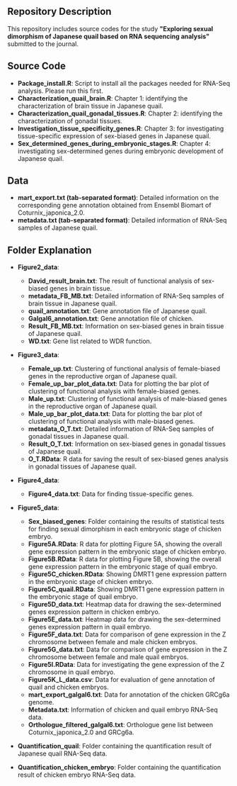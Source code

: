 ## Repository Description

This repository includes source codes for the study **"Exploring sexual dimorphism of Japanese quail based on RNA sequencing analysis"** submitted to the journal.

## Source Code

- **Package_install.R**: Script to install all the packages needed for RNA-Seq analysis. Please run this first.
- **Characterization_quail_brain.R**: Chapter 1: identifying the characterization of brain tissue in Japanese quail.
- **Characterization_quail_gonadal_tissues.R**: Chapter 2: identifying the characterization of gonadal tissues.
- **Investigation_tissue_specificity_genes.R**: Chapter 3: for investigating tissue-specific expression of sex-biased genes in Japanese quail.
- **Sex_determined_genes_during_embryonic_stages.R**: Chapter 4: investigating sex-determined genes during embryonic development of Japanese quail.

## Data

- **mart_export.txt (tab-separated format)**: Detailed information on the corresponding gene annotation obtained from Ensembl Biomart of Coturnix_japonica_2.0.
- **metadata.txt (tab-separated format)**: Detailed information of RNA-Seq samples of Japanese quail.

## Folder Explanation

- **Figure2_data**:
  - **David_result_brain.txt**: The result of functional analysis of sex-biased genes in brain tissue.
  - **metadata_FB_MB.txt**: Detailed information of RNA-Seq samples of brain tissue in Japanese quail.
  - **quail_annotation.txt**: Gene annotation file of Japanese quail.
  - **Galgal6_annotation.txt**: Gene annotation file of chicken.
  - **Result_FB_MB.txt**: Information on sex-biased genes in brain tissue of Japanese quail.
  - **WD.txt**: Gene list related to WDR function.

- **Figure3_data**:
  - **Female_up.txt**: Clustering of functional analysis of female-biased genes in the reproductive organ of Japanese quail.
  - **Female_up_bar_plot_data.txt**: Data for plotting the bar plot of clustering of functional analysis with female-biased genes.
  - **Male_up.txt**: Clustering of functional analysis of male-biased genes in the reproductive organ of Japanese quail.
  - **Male_up_bar_plot_data.txt**: Data for plotting the bar plot of clustering of functional analysis with male-biased genes.
  - **metadata_O_T.txt**: Detailed information of RNA-Seq samples of gonadal tissues in Japanese quail.
  - **Result_O_T.txt**: Information on sex-biased genes in gonadal tissues of Japanese quail.
  - **O_T.RData**: R data for saving the result of sex-biased genes analysis in gonadal tissues of Japanese quail.

- **Figure4_data**:
  - **Figure4_data.txt**: Data for finding tissue-specific genes.

- **Figure5_data**:
  - **Sex_biased_genes**: Folder containing the results of statistical tests for finding sexual dimorphism in each embryonic stage of chicken embryo.
  - **Figure5A.RData**: R data for plotting Figure 5A, showing the overall gene expression pattern in the embryonic stage of chicken embryo.
  - **Figure5B.RData**: R data for plotting Figure 5B, showing the overall gene expression pattern in the embryonic stage of quail embryo.
  - **Figure5C_chicken.RData**: Showing DMRT1 gene expression pattern in the embryonic stage of chicken embryo.
  - **Figure5C_quail.RData**: Showing DMRT1 gene expression pattern in the embryonic stage of quail embryo.
  - **Figure5D_data.txt**: Heatmap data for drawing the sex-determined genes expression pattern in chicken embryo.
  - **Figure5E_data.txt**: Heatmap data for drawing the sex-determined genes expression pattern in quail embryo.
  - **Figure5F_data.txt**: Data for comparison of gene expression in the Z chromosome between female and male chicken embryos.
  - **Figure5G_data.txt**: Data for comparison of gene expression in the Z chromosome between female and male quail embryos.
  - **Figure5I.RData**: Data for investigating the gene expression of the Z chromosome in quail embryo.
  - **Figure5K_L_data.csv**: Data for evaluation of gene annotation of quail and chicken embryos.
  - **mart_export_galgal6.txt**: Data for annotation of the chicken GRCg6a genome.
  - **Metadata.txt**: Information of chicken and quail embryo RNA-Seq data.
  - **Orthologue_filtered_galgal6.txt**: Orthologue gene list between Coturnix_japonica_2.0 and GRCg6a.

- **Quantification_quail**: Folder containing the quantification result of Japanese quail RNA-Seq data.
- **Quantification_chicken_embryo**: Folder containing the quantification result of chicken embryo RNA-Seq data.


